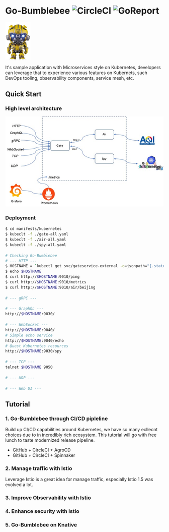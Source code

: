 
# Go-Bumblebee ![CircleCI](https://circleci.com/gh/cc4i/go-bumblebee.svg?style=svg) ![GoReport](https://goreportcard.com/badge/github.com/cc4i/go-bumblebee)

<img src="./docs/anything.jpg" alt="bumblebee" width="80">

It's sample application with Microservices style on Kubernetes, developers can leverage that to experience various features on Kubernets, such DevOps tooling, observability components, service mesh, etc. 




## Quick Start

### High level architecture 

![ss](./docs/arch0.jpg)

### Deployment

```bash
$ cd manifests/kubernetes
$ kubeclt -f ./gate-all.yaml
$ kubeclt -f ./air-all.yaml
$ kubeclt -f ./spy-all.yaml

# Checking Go-Bumblebee 
# --- HTTP ---
$ HOSTNAME = `kubectl get svc/gateservice-external -o=jsonpath="{.status.loadBalancer.ingress[0].hostname}"`
$ echo $HOSTNAME
$ curl http://$HOSTNAME:9010/ping
$ curl http://$HOSTNAME:9010/metrics
$ curl http://$HOSTNAME:9010/air/beijing

# --- gRPC ---

# --- GraphQL ---
http://$HOSTNAME:9030/

# --- WebSocket ---
http://$HOSTNAME:9040/
# Simple echo service
http://$HOSTNAME:9040/echo
# Quest Kubernetes resources
http://$HOSTNAME:9030/spy

# --- TCP ---
telnet $HOSTNAME 9050

# --- UDP ---

# --- Web UI ---

```

## Tutorial

### 1. Go-Bumblebee through CI/CD pipleline
Build up CI/CD capabilities around Kubernetes, we have so many ecllecnt choices due to in incredibly rich ecosystem. This tutorial will go with free lunch to taste modernized release pipeline.

- GitHub + CircleCI + AgroCD
- GitHub + CircleCI + Spinnaker


### 2. Manage traffic with Istio
Leverage Istio is a great idea for manage traffic, especially Istio 1.5 was evolved a lot. 


### 3. Improve Observability with Istio

### 4. Enhance security with Istio

### 5. Go-Bumblebee on Knative

